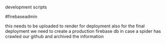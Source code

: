 development scripts

#firebaseadmin

this needs to be uploaded to render for deployment
also for the final deployment we need to create a production firebase db in case a spider has crawled our github and archived the information
